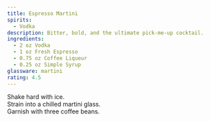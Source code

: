 ```yaml
---
title: Espresso Martini
spirits:
  - Vodka
description: Bitter, bold, and the ultimate pick-me-up cocktail.
ingredients:
  - 2 oz Vodka
  - 1 oz Fresh Espresso
  - 0.75 oz Coffee Liqueur
  - 0.25 oz Simple Syrup
glassware: martini
rating: 4.5
---
```


Shake hard with ice.  
Strain into a chilled martini glass.  
Garnish with three coffee beans.
